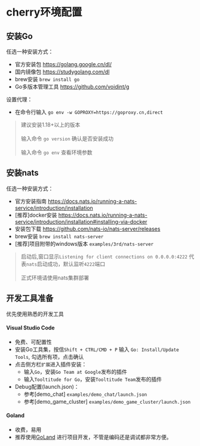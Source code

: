 # cherry环境配置

## 安装Go
任选一种安装方式：
- 官方安装包 https://golang.google.cn/dl/
- 国内镜像包 https://studygolang.com/dl
- brew安装  `brew install go`
- Go多版本管理工具 https://github.com/voidint/g

设置代理：
- 在命令行输入 `go env -w GOPROXY=https://goproxy.cn,direct`

> 建议安装1.18+以上的版本 \
> \
> 输入命令 `go version` 确认是否安装成功 \
> \
> 输入命令 `go env` 查看环境参数

## 安装nats
任选一种安装方式：
- 官方安装指南 https://docs.nats.io/running-a-nats-service/introduction/installation
- [推荐]docker安装 https://docs.nats.io/running-a-nats-service/introduction/installation#installing-via-docker
- 安装包下载 https://github.com/nats-io/nats-server/releases
- brew安装 `brew install nats-server`
- [推荐]项目附带的windows版本 `examples/3rd/nats-server`

> 启动后,窗口显示`Listening for client connections on 0.0.0.0:4222` 代表`nats`启动成功，默认监听`4222`端口 \
> \
> 正式环境请使用nats集群部署

## 开发工具准备
优先使用熟悉的开发工具

#### Visual Studio Code
- 免费、可配置性
-  安装Go工具集，按信`Shift + CTRL/CMD + P` 输入 `Go: Install/Update Tools`, 勾选所有项，点击确认
- 点击侧方栏`扩展`进入插件安装：
  - 输入`Go`，安装`Go Team at Google`发布的插件
  - 输入`Tooltitude for Go`，安装`Tooltitude Team`发布的插件
- Debug配置(launch.json)：
  - 参考[demo_chat] `examples/demo_chat/launch.json`
  - 参考[demo_game_cluster] `examples/demo_game_cluster/launch.json`

#### Goland
- 收费，易用
- 推荐使用[GoLand](https://www.jetbrains.com/go/) 进行项目开发，不管是编码还是调试都非常方便。